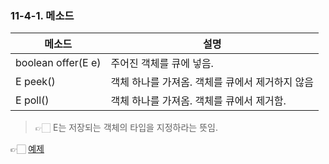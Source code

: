 ### 11-4-1. 메소드

| 메소드 | 설명 |
| --- | --- |
| boolean offer(E e) | 주어진 객체를 큐에 넣음. |
| E peek() | 객체 하나를 가져옴. 객체를 큐에서 제거하지 않음 |
| E poll() | 객체 하나를 가져옴. 객체를 큐에서 제거함. |

> 👉🏻 E는 저장되는 객체의 타입을 지정하라는 뜻임.


👉🏻 [예제](https://github.com/gimhanul/Java/tree/master/src/collection_framework/queue)